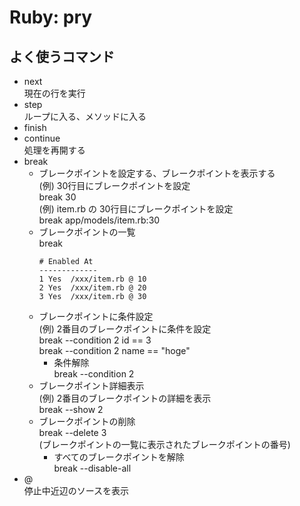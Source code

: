 # Ruby: pry

## よく使うコマンド

* next  
現在の行を実行
* step  
ループに入る、メソッドに入る
* finish  
* continue  
処理を再開する
* break  
  * ブレークポイントを設定する、ブレークポイントを表示する  
    (例) 30行目にブレークポイントを設定  
    break 30  
    (例) item.rb の 30行目にブレークポイントを設定  
    break app/models/item.rb:30  
  * ブレークポイントの一覧  
    break  
    ```
    # Enabled At 
    -------------
    1 Yes  /xxx/item.rb @ 10
    2 Yes  /xxx/item.rb @ 20
    3 Yes  /xxx/item.rb @ 30
    ```
  * ブレークポイントに条件設定  
    (例) 2番目のブレークポイントに条件を設定  
    break --condition 2 id == 3  
    break --condition 2 name == \"hoge\"  
    * 条件解除  
      break --condition 2
  * ブレークポイント詳細表示  
    (例) 2番目のブレークポイントの詳細を表示  
    break --show 2  
  * ブレークポイントの削除  
    break --delete 3  
    (ブレークポイントの一覧に表示されたブレークポイントの番号)  
    * すべてのブレークポイントを解除  
      break --disable-all
* @  
停止中近辺のソースを表示
